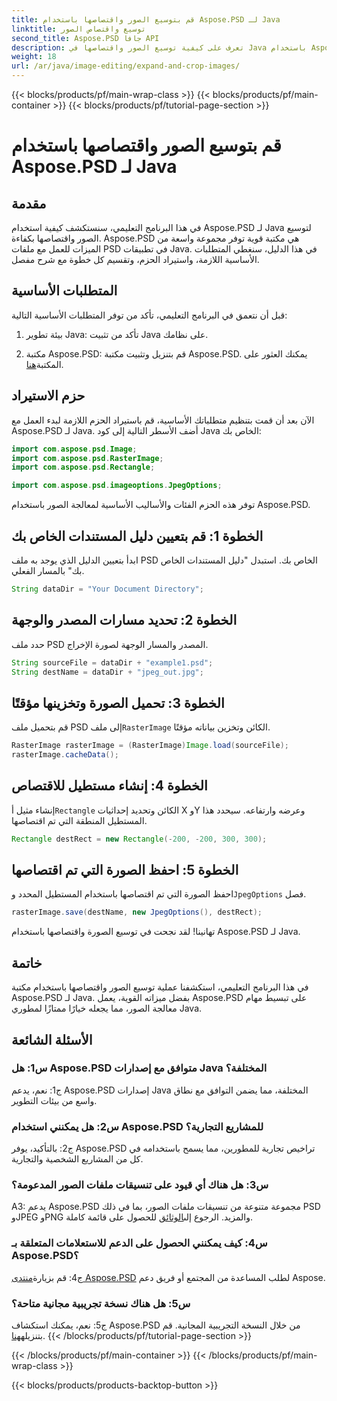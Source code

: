 ```yaml
---
title: قم بتوسيع الصور واقتصاصها باستخدام Aspose.PSD لـ Java
linktitle: توسيع واقتصاص الصور
second_title: Aspose.PSD جافا API
description: تعرف على كيفية توسيع الصور واقتصاصها في Java باستخدام Aspose.PSD. دليل خطوة بخطوة لمعالجة الصور بكفاءة.
weight: 18
url: /ar/java/image-editing/expand-and-crop-images/
---
```


{{< blocks/products/pf/main-wrap-class >}}
{{< blocks/products/pf/main-container >}}
{{< blocks/products/pf/tutorial-page-section >}}

# قم بتوسيع الصور واقتصاصها باستخدام Aspose.PSD لـ Java

## مقدمة

في هذا البرنامج التعليمي، سنستكشف كيفية استخدام Aspose.PSD لـ Java لتوسيع الصور واقتصاصها بكفاءة. Aspose.PSD هي مكتبة قوية توفر مجموعة واسعة من الميزات للعمل مع ملفات PSD في تطبيقات Java. في هذا الدليل، سنغطي المتطلبات الأساسية اللازمة، واستيراد الحزم، وتقسيم كل خطوة مع شرح مفصل.

## المتطلبات الأساسية

قبل أن نتعمق في البرنامج التعليمي، تأكد من توفر المتطلبات الأساسية التالية:

1. بيئة تطوير Java: تأكد من تثبيت Java على نظامك.

2.  مكتبة Aspose.PSD: قم بتنزيل وتثبيت مكتبة Aspose.PSD. يمكنك العثور على المكتبة[هنا](https://releases.aspose.com/psd/java/).

## حزم الاستيراد

الآن بعد أن قمت بتنظيم متطلباتك الأساسية، قم باستيراد الحزم اللازمة لبدء العمل مع Aspose.PSD لـ Java. أضف الأسطر التالية إلى كود Java الخاص بك:

```java
import com.aspose.psd.Image;
import com.aspose.psd.RasterImage;
import com.aspose.psd.Rectangle;

import com.aspose.psd.imageoptions.JpegOptions;
```

توفر هذه الحزم الفئات والأساليب الأساسية لمعالجة الصور باستخدام Aspose.PSD.

## الخطوة 1: قم بتعيين دليل المستندات الخاص بك

ابدأ بتعيين الدليل الذي يوجد به ملف PSD الخاص بك. استبدل "دليل المستندات الخاص بك" بالمسار الفعلي.

```java
String dataDir = "Your Document Directory";
```

## الخطوة 2: تحديد مسارات المصدر والوجهة

حدد ملف PSD المصدر والمسار الوجهة لصورة الإخراج.

```java
String sourceFile = dataDir + "example1.psd";
String destName = dataDir + "jpeg_out.jpg";
```

## الخطوة 3: تحميل الصورة وتخزينها مؤقتًا

 قم بتحميل ملف PSD إلى ملف`RasterImage` الكائن وتخزين بياناته مؤقتًا.

```java
RasterImage rasterImage = (RasterImage)Image.load(sourceFile);
rasterImage.cacheData();
```

## الخطوة 4: إنشاء مستطيل للاقتصاص

 إنشاء مثيل أ`Rectangle` الكائن وتحديد إحداثيات X وY وعرضه وارتفاعه. سيحدد هذا المستطيل المنطقة التي تم اقتصاصها.

```java
Rectangle destRect = new Rectangle(-200, -200, 300, 300);
```

## الخطوة 5: احفظ الصورة التي تم اقتصاصها

 احفظ الصورة التي تم اقتصاصها باستخدام المستطيل المحدد و`JpegOptions` فصل.

```java
rasterImage.save(destName, new JpegOptions(), destRect);
```

تهانينا! لقد نجحت في توسيع الصورة واقتصاصها باستخدام Aspose.PSD لـ Java.

## خاتمة

في هذا البرنامج التعليمي، استكشفنا عملية توسيع الصور واقتصاصها باستخدام مكتبة Aspose.PSD لـ Java. بفضل ميزاته القوية، يعمل Aspose.PSD على تبسيط مهام معالجة الصور، مما يجعله خيارًا ممتازًا لمطوري Java.

## الأسئلة الشائعة

### س1: هل Aspose.PSD متوافق مع إصدارات Java المختلفة؟

ج1: نعم، يدعم Aspose.PSD إصدارات Java المختلفة، مما يضمن التوافق مع نطاق واسع من بيئات التطوير.

### س2: هل يمكنني استخدام Aspose.PSD للمشاريع التجارية؟

ج2: بالتأكيد، يوفر Aspose.PSD تراخيص تجارية للمطورين، مما يسمح باستخدامه في كل من المشاريع الشخصية والتجارية.

### س3: هل هناك أي قيود على تنسيقات ملفات الصور المدعومة؟

 A3: يدعم Aspose.PSD مجموعة متنوعة من تنسيقات ملفات الصور، بما في ذلك PSD وJPEG وPNG والمزيد. الرجوع إلى[الوثائق](https://reference.aspose.com/psd/java/) للحصول على قائمة كاملة.

### س4: كيف يمكنني الحصول على الدعم للاستعلامات المتعلقة بـ Aspose.PSD؟

 ج4: قم بزيارة[منتدى Aspose.PSD](https://forum.aspose.com/c/psd/34) لطلب المساعدة من المجتمع أو فريق دعم Aspose.

### س5: هل هناك نسخة تجريبية مجانية متاحة؟

 ج5: نعم، يمكنك استكشاف Aspose.PSD من خلال النسخة التجريبية المجانية. قم بتنزيله[هنا](https://releases.aspose.com/).
{{< /blocks/products/pf/tutorial-page-section >}}

{{< /blocks/products/pf/main-container >}}
{{< /blocks/products/pf/main-wrap-class >}}

{{< blocks/products/products-backtop-button >}}
